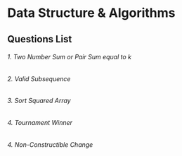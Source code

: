 # Data Structure & Algorithms

## Questions List

###### 1. Two Number Sum or Pair Sum equal to k
###### 2. Valid Subsequence
###### 3. Sort Squared Array
###### 4. Tournament Winner
###### 4. Non-Constructible Change
